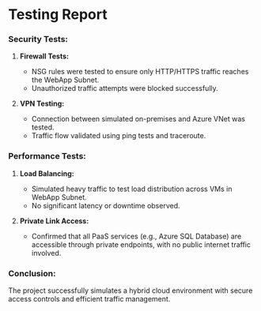 # Testing Report

### Security Tests:
1. **Firewall Tests:**
   - NSG rules were tested to ensure only HTTP/HTTPS traffic reaches the WebApp Subnet.
   - Unauthorized traffic attempts were blocked successfully.

2. **VPN Testing:**
   - Connection between simulated on-premises and Azure VNet was tested.
   - Traffic flow validated using ping tests and traceroute.

### Performance Tests:
1. **Load Balancing:**
   - Simulated heavy traffic to test load distribution across VMs in WebApp Subnet.
   - No significant latency or downtime observed.

2. **Private Link Access:**
   - Confirmed that all PaaS services (e.g., Azure SQL Database) are accessible through private endpoints, with no public internet traffic involved.

### Conclusion:
The project successfully simulates a hybrid cloud environment with secure access controls and efficient traffic management.

